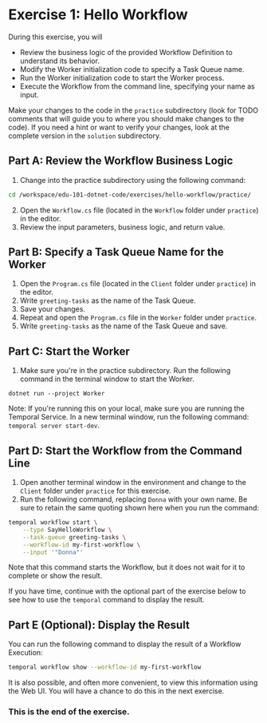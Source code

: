 # Exercise 1: Hello Workflow

During this exercise, you will
* Review the business logic of the provided Workflow Definition to understand its behavior.
* Modify the Worker initialization code to specify a Task Queue name.
* Run the Worker initialization code to start the Worker process.
* Execute the Workflow from the command line, specifying your name as input.

Make your changes to the code in the `practice` subdirectory (look for TODO 
comments that will guide you to where you should make changes to the code). 
If you need a hint or want to verify your changes, look at the complete version 
in the `solution` subdirectory.

## Part A: Review the Workflow Business Logic

1. Change into the practice subdirectory using the following command:

```bash
cd /workspace/edu-101-dotnet-code/exercises/hello-workflow/practice/
```
2. Open the `Workflow.cs` file (located in the `Workflow` folder under `practice`) 
   in the editor.
3. Review the input parameters, business logic, and return value. 

## Part B: Specify a Task Queue Name for the Worker

1. Open the `Program.cs` file (located in the `Client` folder under `practice`) 
   in the editor.
2. Write `greeting-tasks` as the name of the Task Queue.
3. Save your changes.
4. Repeat and open the `Program.cs` file in the `Worker` folder under `practice`.
5. Write `greeting-tasks` as the name of the Task Queue and save.


## Part C: Start the Worker

1. Make sure you're in the practice subdirectory. Run the following command in the 
terminal window to start the Worker.

```
dotnet run --project Worker
```

Note: If you're running this on your local, make sure you are running 
the Temporal Service. In a new terminal window, run the following command: 
`temporal server start-dev`.

## Part D: Start the Workflow from the Command Line

1. Open another terminal window in the environment and change to the 
   `Client` folder under `practice` for this exercise.
2. Run the following command, replacing `Donna` with your own name. 
   Be sure to retain the same quoting shown here when you run the command:

```bash
temporal workflow start \
    --type SayHelloWorkflow \
    --task-queue greeting-tasks \
    --workflow-id my-first-workflow \
    --input '"Donna"'
```

Note that this command starts the Workflow, but it does not wait for 
it to complete or show the result. 

If you have time, continue with the optional part of the exercise 
below to see how to use the `temporal` command to display the result.

## Part E (Optional): Display the Result
You can run the following command to display the result of a Workflow Execution: 

```bash
temporal workflow show --workflow-id my-first-workflow
```

It is also possible, and often more convenient, to view this information using 
the Web UI. You will have a chance to do this in the next exercise.


### This is the end of the exercise.


